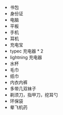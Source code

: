 - 书包
- 身份证
- 电脑
- 平板
- 手机
- 耳机
- 充电宝
- typec 充电器 * 2
- lightning 充电器
- 水杯
- 毛巾
- 纸巾
- 内衣内裤
- 多带几双袜子
- 剃须刀，指甲刀，挖耳勺
- 环保袋
- 晕飞机药
